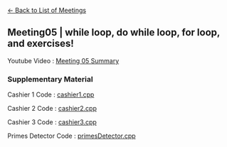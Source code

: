 [<- Back to List of Meetings](./../..)

## Meeting05 | while loop, do while loop, for loop, and exercises!

Youtube Video : [Meeting 05 Summary](https://youtu.be/QRf0iPxj_qI)

### Supplementary Material

Cashier 1 Code : [cashier1.cpp](./cashier1.cpp)

Cashier 2 Code : [cashier2.cpp](./cashier2.cpp)

Cashier 3 Code : [cashier3.cpp](./cashier3.cpp)

Primes Detector Code : [primesDetector.cpp](./primesDetector.cpp)
